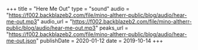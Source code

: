 +++
title = "Here Me Out"
type = "sound"
audio = "https://f002.backblazeb2.com/file/mino-altherr-public/blog/audio/hear-me-out.mp3"
audio_url = "https://f002.backblazeb2.com/file/mino-altherr-public/blog/audio/hear-me-out.mp3"
peaks_url = "https://f002.backblazeb2.com/file/mino-altherr-public/blog/audio/hear-me-out.json"
publishDate = 2020-01-12
date = 2019-10-14
+++

